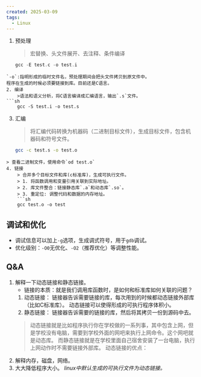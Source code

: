 ```yaml
---
created: 2025-03-09
tags:
  - Linux
---
```

1. 预处理
   >宏替换、头文件展开、去注释、条件编译
   ```c
   gcc -E test.c -o test.i
```
`-o`:指明形成的临时文件名，预处理期间会把头文件拷贝到原文件中。
程序在生成的时候必须要链接到库。目前还是C语言。
2. 编译
	>语法和语义分析，将C语言编译成汇编语言，输出`.s`文件。
```sh
	gcc -S test.i -o test.s
```
3. 汇编
	> 将汇编代码转换为机器码（二进制目标文件），生成目标文件，包含机器码和符号文件。
	```sh
	gcc -c test.s -o test.o
```
> 查看二进制文件，使用命令`od test.o`
4. 链接
	> 合并多个目标文件和库(c标准库)，生成可执行文件。
	> 1. 将函数调用和变量引用关联到实际地址。
	> 2. 库文件整合：链接静态库`.a`和动态库`.so`。
	> 3. 重定位: 调整代码和数据的内存地址。
	```sh
	gcc test.o -o test
```

## 调试和优化
- 调试信息可以加上`-g`选项，生成调式符号，用于`gdb`调试。
- 优化级别：`-O0`无优化、`-O2`（推荐优化）等调整性能。

## Q&A
1. 解释一下动态链接和静态链接。
	- 链接的本质：就是我们调用库函数时，是如何和标准库如何关联的问题？
	1. 动态链接：
		链接器告诉需要链接的库，每次用到的时候都动态链接外部库（比如C标准库）。
		动态链接可以使得形成的可执行程序体积小。
	2. 静态链接：
	   链接器告诉需要的链接的库，然后将其拷贝一份到源码中去。
	>动态链接就是比如程序执行你在学校做的一系列事，其中包含上网，但是学校没有电脑，需要到学校外面的网吧来执行上网命令。这个网吧就是动态库。
	>而静态链接就是在学校里面自己宿舍安装了一台电脑，执行上网动作时不需要链接外部库。
动态链接的优点：
1. 解释内存，磁盘，网络。
2. 大大降低程序大小。
*linux中默认生成的可执行文件为动态链接。*
